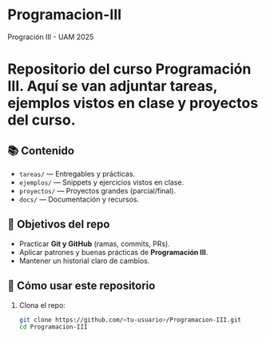 # Programacion-III
Progración III - UAM 2025

# Repositorio del curso **Programación III**. Aquí se van adjuntar tareas, ejemplos vistos en clase y proyectos del curso.

## 📚 Contenido
- `tareas/` — Entregables y prácticas.
- `ejemplos/` — Snippets y ejercicios vistos en clase.
- `proyectos/` — Proyectos grandes (parcial/final).
- `docs/` — Documentación y recursos.

## 🧭 Objetivos del repo
- Practicar **Git y GitHub** (ramas, commits, PRs).
- Aplicar patrones y buenas prácticas de **Programación III**.
- Mantener un historial claro de cambios.

## 🚀 Cómo usar este repositorio
1. Clona el repo:
   ```bash
   git clone https://github.com/<tu-usuario>/Programacion-III.git
   cd Programacion-III
